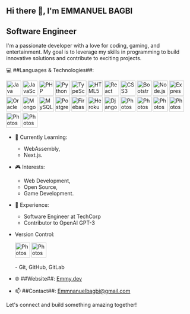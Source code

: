 ## Hi there 👋, I'm EMMANUEL BAGBI

## Software Engineer

I'm a passionate developer with a love for coding, gaming, and entertainment. My goal is to leverage my 
skills in programming to build innovative solutions and contribute to exciting projects.

💻 ##Languages & Technologies##:
   <p display="flex"gap="3%">
  <img src="https://icons.iconarchive.com/icons/tatice/cristal-intense/256/Java-icon.png" alt="Java" width="40" height="40"/>
  <img src="https://logosdownload.com/logo/javascript-logo-big.png" alt="JavaScript" width="40"height="40"/>
  <img src="https://pngimg.com/uploads/php/php_PNG18.png" alt="PHP" width="40" height="40"/>
  <img src="https://icons.iconarchive.com/icons/papirus-team/papirus-apps/256/python-icon.png" alt="Python" width="40" height="40"/>
  <img src="https://upload.wikimedia.org/wikipedia/commons/thumb/4/4c/Typescript_logo_2020.svg/768px-Typescript_logo_2020.svg.png" alt="TypeScript" width="40" height="40"/>
  <img src="https://icons.iconarchive.com/icons/martz90/hex/256/html-5-icon.png" alt="HTML5" width="40" height="40"/>
  <img src="https://cdn4.iconfinder.com/data/icons/logos-3/600/React.js_logo-1024.png" alt="React" width="40" height="40"/>
  <img src="https://icons.iconarchive.com/icons/martz90/hex/256/css-3-icon.png" alt="CSS3" width="40" height="40"/>
  <img src="https://cdn.iconscout.com/icon/premium/png-512-thumb/bootstrap-9305875-7694074.png?f=webp&w=512" alt="Bootstrap" width="40" height="40"/>
  <img src="https://seeklogo.com/images/N/nodejs-logo-FBE122E377-seeklogo.com.png" alt="Node.js" width="40" height="40"/>
  <img src="https://icon-library.com/images/express-icon/express-icon-16.jpg" alt="Express" width="40" height="40"/>
  <img src="https://www.pngmart.com/files/23/Oracle-Logo-PNG-Image.png" alt="Oracle" width="40" height="40"/>
  <img src="https://cdn.icon-icons.com/icons2/2415/PNG/512/mongodb_original_logo_icon_146424.png" alt="MongoDB" width="40" height="40"/>
  <img src="https://pngimg.com/uploads/mysql/mysql_PNG23.png" alt="MySQL" width="40" height="40"/>
  <img src="https://th.bing.com/th/id/R.2662d7a0e96d8bdca83b53586643977e?rik=9twXGUva9h2Y2w&pid=ImgRaw&r=0" alt="PostgreSQL" width="40" height="40"/>
  <img src="https://th.bing.com/th/id/R.c521e7e67222276a6860665a46813cc6?rik=AoUIOAvVTiB1cQ&riu=http%3a%2f%2fpluspng.com%2fimg-png%2ffirebase-logo-png-firebase-logo-png-transparent-amp-svg-vector-pluspng-2400x3291.png&ehk=YpYeUgKU5BtUZmTIpsZiQ5pFGAOc5w0Xm5klm2orTIg%3d&risl=&pid=ImgRaw&r=0" alt="Firebase" width="40" height="40"/>
  <img src="https://brandslogos.com/wp-content/uploads/images/large/angular-icon-logo.png" alt="Heroku" width="40" height="40"/>
  <img src="https://th.bing.com/th/id/R.fb73ba1b0bb03b3de706ff788395f453?rik=zi5WLd0kipiefA&pid=ImgRaw&r=0" alt="Django" width="40" height="40"/>
  <img src="https://flexdash.github.io/docs/developing-widgets/vue-logo.png" alt="Photoshop" width="40" height="40"/>
   <img src="https://th.bing.com/th/id/R.5ad02c6a761fcadf0ec392b9fed1ef0f?rik=Dwv9grzztYGjGA&pid=ImgRaw&r=0" alt="Photoshop" width="40" height="40"/>
   <img src="https://bourhaouta.gallerycdn.vsassets.io/extensions/bourhaouta/tailwindshades/0.0.5/1592520164095/Microsoft.VisualStudio.Services.Icons.Default" alt="Photoshop" width="40" height="40"/>
<img src="https://seeklogo.com/images/M/material-ui-logo-5BDCB9BA8F-seeklogo.com.png" alt="Photoshop" width="40" height="40"/>
<img src="https://reddig.consulting/spring-boot.png" alt="Photoshop" width="40" height="40"/>
<img src="https://logodix.com/logo/1960605.png" alt="Photoshop" width="40" height="40"/>
</p>
    
- 🌱 Currently Learning:
  - WebAssembly,
  - Next.js.

- 🎮 Interests:
    - Web Development,
    - Open Source,
    - Game Development.
  
- 💼 Experience: 
  - Software Engineer at TechCorp
  - Contributor to OpenAI GPT-3
  
- Version Control:
  <p>
     <img src="https://logodix.com/logo/2083148.png" alt="Photoshop" width="40" height="40"/>
     <img src="https://i.ytimg.com/vi/soYrpbAENNk/hqdefault.jpg" alt="Photoshop" width="40" height="40"/>
  </p>
   - Git, GitHub, GitLab

- 🌐 ##Website##: [Emmy.dev](www.linkedin.com/in/emmanuel-bagbi-650233306)
- 📫 ##Contact##: [Emmnanuelbagbi@gmail.com](mailto:Emmanuelbagbi4@gmail.com)

Let's connect and build something amazing together!
